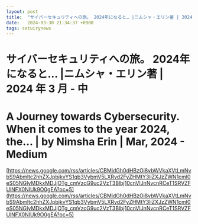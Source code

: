 ```yaml
---
layout: post
title:  "サイバーセキュリティへの旅。 2024年になると… |ニムシャ・エリン著 | 2024 年 3 月 - 中"
date:   2024-03-30 21:34:37 +0900
tags: setuirynews 
---
```


# サイバーセキュリティへの旅。 2024年になると… |ニムシャ・エリン著 | 2024 年 3 月 - 中



# A Journey towards Cybersecurity. When it comes to the year 2024, the… | by Nimsha Erin | Mar, 2024 - Medium

[https://news.google.com/rss/articles/CBMidGh0dHBzOi8vbWVkaXVtLmNvbS9Abmltc2hhZXJpbjkvYS1qb3VybmV5LXRvd2FyZHMtY3liZXJzZWN1cml0eS05NGIyMDkxMDJjOTg_cmVzcG9uc2VzT3Blbj10cnVlJnNvcnRCeT1SRVZFUlNFX0NIUk9O0gEA?oc=5](https://news.google.com/rss/articles/CBMidGh0dHBzOi8vbWVkaXVtLmNvbS9Abmltc2hhZXJpbjkvYS1qb3VybmV5LXRvd2FyZHMtY3liZXJzZWN1cml0eS05NGIyMDkxMDJjOTg_cmVzcG9uc2VzT3Blbj10cnVlJnNvcnRCeT1SRVZFUlNFX0NIUk9O0gEA?oc=5)

